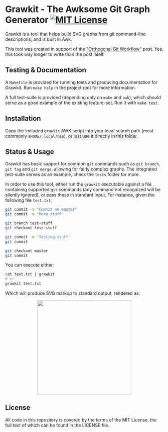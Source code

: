 # Grawkit - The Awksome Git Graph Generator [![MIT License][license-svg]][license-url]

Grawkit is a tool that helps build SVG graphs from git command-line descriptions, and is built in Awk.

This tool was created in support of the ["Orthogonal Git Workflow"][orthogonal-git] post. Yes, this took way longer to write than the post itself.

## Testing & Documentation

A `Makefile` is provided for running tests and producing documentation for Grawkit. Run `make help` in the project root for more information.

A full test-suite is provided (depending only on `make` and `awk`), which should serve as a good example of the existing feature-set. Run it with `make test`.

## Installation

Copy the included `grawkit` AWK script into your local search path (most commonly
`$HOME/.local/bin`), or just use it directly in this folder.

## Status & Usage

Grawkit has basic support for common `git` commands such as `git branch`, `git tag` and `git merge`, allowing for fairly complex graphs. The integrated test-suite serves as an example, check the `tests` folder for more.

In order to use this tool, either run the `grawkit` executable against a file containing supported
`git` commands (any command not recognized will be silently ignored), or pass these in standard
input. For instance, given the following file `test.txt`:

```sh
git commit -m "Commit on master"
git commit -m "More stuff"

git branch test-stuff
git checkout test-stuff

git commit -m 'Testing stuff'
git commit

git checkout master
git commit
```

You can execute either:

```sh
cat test.txt | grawkit
# or
grawkit test.txt
```

Which will produce SVG markup to standard output, rendered as:

<p align="center"> <img
src="https://rawgit.com/deuill/grawkit/892a5cec4dee58838fb18f87fcb00f9d8f4d35a8/tests/03-branch.svg"
alt="" width="300"></p>

## License

All code in this repository is covered by the terms of the MIT License, the full text of which can be found in the LICENSE file.

[orthogonal-git]: https://deuill.org/post/orthogonal-git-workflow/
[license-url]: https://github.com/deuill/grawkit/blob/master/LICENSE
[license-svg]: https://img.shields.io/badge/license-MIT-blue.svg
